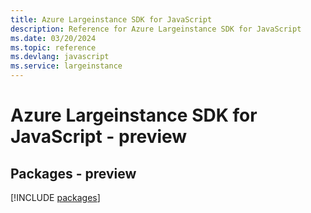 ```yaml
---
title: Azure Largeinstance SDK for JavaScript
description: Reference for Azure Largeinstance SDK for JavaScript
ms.date: 03/20/2024
ms.topic: reference
ms.devlang: javascript
ms.service: largeinstance
---
```

# Azure Largeinstance SDK for JavaScript - preview
## Packages - preview
[!INCLUDE [packages](largeinstance-index.md)]